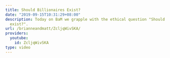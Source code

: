 ```yaml
---
title: Should Billionaires Exist?
date: "2019-09-15T10:31:29+08:00"
description: Today on BaM we grapple with the ethical question "Should billionaires
  exist?".
url: /brianneandmatt/ZcljqWivSKA/
providers:
  youtube:
    id: ZcljqWivSKA
type: video
---
```

